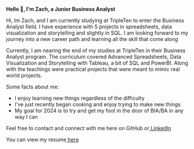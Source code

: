 **Hello 👋, I'm Zach, a Junior Business Analyst**

Hi, Im Zach, and I am currently studying at TripleTen to enter the Business Analyst field. I have experience with 5 projects in spreadsheets, data visualization and storytelling and slightly in SQL. I am looking forward to my journey into a new career path and learning all the skill that come along

Currently, I am nearing the end of my studies at TripleTen in their Business Analyst program. The curriculum covered Advanced Spreadsheets, Data Visualization and Storytelling with Tableau, a bit of SQL and PowerBI. Along with the teachings were practical projects that were meant to mimic real world projects.

Some facts about me:
 - I enjoy learning new things regardless of the difficulty
 - I've just recently began cooking and enjoy trying to make new things
 - My goal for 2024 is to try and get my foot in the door of BIA/BA in any way I can

Feel free to contact and connect with me here on GitHub or<a href='https://www.linkedin.com/in/zachary-dominic/' target=_blank><u><here></u> LinkedIn </a></p>

You can view my resume<a href='https://docs.google.com/document/d/1Vg5_ZoIZFD34zYS4q5HciXAHz9Rjyv7UBf61WwLiSL0/edit?usp=sharing' target=_blank><u><here></u> here </a></p>


